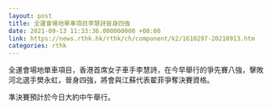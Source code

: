 ```yaml
---
layout: post
title: 全運會場地單車項目李慧詩晉身四強
date: 2021-09-13 11:33:36.000000000 +08:00
link: https://news.rthk.hk/rthk/ch/component/k2/1610297-20210913.htm
categories: rthk
---
```


全運會場地單車項目，香港首席女子車手李慧詩，在今早舉行的爭先賽八強，擊敗河北選手樊永虹，晉身四強，將會與江蘇代表翟菲爭奪決賽資格。

準決賽預計於今日大約中午舉行。
